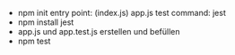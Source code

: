 - npm init
  entry point: (index.js) app.js
  test command: jest
- npm install jest
- app.js und app.test.js erstellen und befüllen
- npm test
